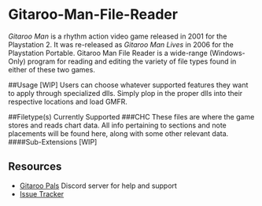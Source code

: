 # Gitaroo-Man-File-Reader
*Gitaroo Man* is a rhythm action video game released in 2001 for the Playstation 2. It was re-released as *Gitaroo Man Lives* in 2006 for the Playstation Portable.
Gitaroo Man File Reader is a wide-range (Windows-Only) program for reading and editing the variety of file types found in either of these two games.

##Usage
[WIP]
Users can choose whatever supported features they want to apply through specialized dlls. Simply plop in the proper dlls into their respective locations and load GMFR.

##Filetype(s) Currently Supported
###CHC
These files are where the game stores and reads chart data. All info pertaining to sections and note placements will be found here, along with some other relevant data.
####Sub-Extensions
[WIP]

## Resources
* [Gitaroo Pals](https://discord.gg/ed6P8Jt) Discord server for help and support
* [Issue Tracker](https://github.com/sonicfind/Gitaroo-Man-File-Reader/issues)
